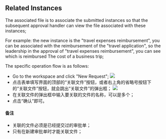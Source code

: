 ## Related Instances
The associated file is to associate the submitted instances so that the subsequent approval handler can view the file associated with these instances;

For example: the new instance is the "travel expenses reimbursement", you can be associated with the reimbursement of the "travel application", so the leadership in the approval of "travel expenses reimbursement", you can see which is reimbursed The cost of a business trip;

The specific operation flow is as follows:
- Go to the workspace and click "New Request";
![](images/关联文件1.png)
- 点击表单填写界面的顶部的“关联文件”按钮，或者右上角的省略号按钮下的“关联文件”按钮，就会跳出“关联文件”的弹出框；
![](images/关联文件2.png)
- 在关联文件的弹出框中输入要关联的文件的名称，可以是多个；
- 点击“确认”即可。
#### 备注
- 关联的文件必须是已经提交过的审批单；
- 只有在新建审批单时才能关联文件；

